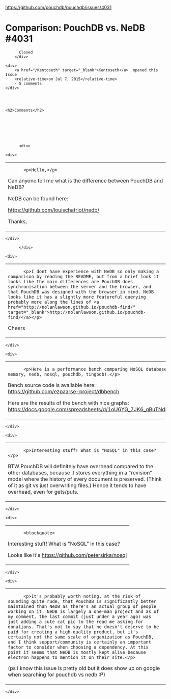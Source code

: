 <a href="https://github.com/pouchdb/pouchdb/issues/4031">https://github.com/pouchdb/pouchdb/issues/4031</a><div id="articleHeader"><h1>              Comparison: PouchDB vs. NeDB            #4031    </h1></div>


  <div>
    <div>
        <div>
          
          Closed
        </div>
    
    <div>
        <a href="/Kentoseth" target="_blank">Kentoseth</a>  opened this Issue
        <relative-time>on Jul 7, 2015</relative-time>
        · 5 comments
    </div>
  



    <h2>Comments</h2>
    
      

      

        

          <div>
            




            
<div>
  <div id="issue-93368340">

    



    <div>

      
<task-lists>
<table>
  <tbody>
    <tr>
      <td>

          <p>Hello,</p>
<p>Can anyone tell me what is the difference between PouchDB and NeDB?</p>
<p>NeDB can be found here:</p>
<p><a href="https://github.com/louischatriot/nedb/" target="_blank">https://github.com/louischatriot/nedb/</a></p>
<p>Thanks,</p>
      </td>
    </tr>
  </tbody>
</table>
</task-lists>


        



    </div>

  </div>
</div>

          </div>

          

  


  
<div>
    
  <div>

  




  
<div>
    
  <div id="issuecomment-119181825">

    



    <div>

      
<task-lists>
<table>
  <tbody>
    <tr>
      <td>

          <p>I dont have experience with NeDB so only making a comparison by reading the README, but from a brief look it looks like the main differences are PouchDB does synchronisation between the server and the browser, and that PouchDB was designed with the browser in mind. NeDB looks like it has a slightly more featureful querying probably more along the lines of <a href="http://nolanlawson.github.io/pouchdb-find/" target="_blank">http://nolanlawson.github.io/pouchdb-find/</a></p>
<p>Cheers</p>
      </td>
    </tr>
  </tbody>
</table>
</task-lists>


        



    </div>

  </div>
</div>


</div>

</div>

  


  
<div>
    
  <div>

  




  
<div>
    
  <div id="issuecomment-241243773">

    



    <div>

      
<task-lists>
<table>
  <tbody>
    <tr>
      <td>

          <p>Here is a performance bench comparing NoSQL databases written in pure javascript (finaldb, lowdb, memory, nedb, nosql, pouchdb, tingodb).</p>
<p>Bench source code is available here:<br />
<a href="https://github.com/ezpaarse-project/dbbench" target="_blank">https://github.com/ezpaarse-project/dbbench</a></p>
<p>Here are the results of the bench with nice graphs:<br />
<a href="https://docs.google.com/spreadsheets/d/1oU6YG_7JK6_qBuTNdkXRw6GGiX3vQpzg3f47t84rJAA/edit#gid=1556857962" target="_blank">https://docs.google.com/spreadsheets/d/1oU6YG_7JK6_qBuTNdkXRw6GGiX3vQpzg3f47t84rJAA/edit#gid=1556857962</a></p>
      </td>
    </tr>
  </tbody>
</table>
</task-lists>


        



    </div>

  </div>
</div>


</div>

</div>

  
<div>
    
  <div>

  




  
<div>
    
  <div id="issuecomment-241291117">

    



    <div>

      
<task-lists>
<table>
  <tbody>
    <tr>
      <td>

          <p>Interesting stuff! What is "NoSQL" in this case?</p>
<p>BTW PouchDB will definitely have overhead compared to the other databases, because it stores everything in a "revision" model where the history of every document is preserved. (Think of it as git vs just overwriting files.) Hence it tends to have overhead, even for gets/puts.</p>
      </td>
    </tr>
  </tbody>
</table>
</task-lists>


        



    </div>

  </div>
</div>


</div>

</div>

  
<div>
    
  <div>

  




  
<div>
    
  <div id="issuecomment-274751509">

    



    <div>

      
<task-lists>
<table>
  <tbody>
    <tr>
      <td>

          <blockquote>
<p>Interesting stuff! What is "NoSQL" in this case?</p>
</blockquote>
<p>Looks like it's <a href="https://github.com/petersirka/nosql" target="_blank">https://github.com/petersirka/nosql</a></p>
      </td>
    </tr>
  </tbody>
</table>
</task-lists>


        



    </div>

  </div>
</div>


</div>

</div>

  
<div>
    
  <div>

  




  
<div>
    
  <div id="issuecomment-298198134">

    



    <div>

      
<task-lists>
<table>
  <tbody>
    <tr>
      <td>

          <p>It's probably worth noting, at the risk of sounding quite rude, that PouchDB is significantly better maintained than NeDB as there's an actual group of people working on it. NeDB is largely a one-man project and as of my comment, the last commit (just under a year ago) was just adding a cute cat pic to the read me asking for donations. That's not to say that he doesn't deserve to be paid for creating a high-quality product, but it's certainly not the same scale of organization as PouchDB, and I think support/community is certainly an important factor to consider when choosing a dependency. At this point it seems that NeDB is mostly kept alive because electron happens to mention it on their site.</p>
<p>(ps I know this issue is pretty old but it does show up on google when searching for pouchdb vs nedb :P)</p>
      </td>
    </tr>
  </tbody>
</table>
</task-lists>


        



    </div>

  </div>
</div>


</div>

</div>










        
